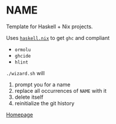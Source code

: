 # NAME

Template for Haskell + Nix projects.

Uses [`haskell.nix`](https://github.com/input-output-hk/haskell.nix) to get `ghc` and compliant

  - `ormolu`
  - `ghcide`
  - `hlint`

`./wizard.sh` will

  1. prompt you for a name
  2. replace all occurrences of `NAME` with it
  4. delete itself
  3. reinitialize the git history

[Homepage](https://github.com/jonascarpay/template-haskell)
